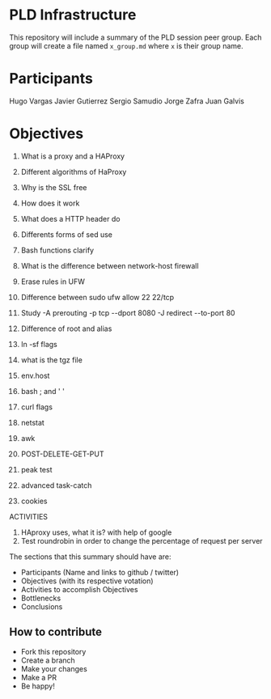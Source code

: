 # PLD Infrastructure

This repository will include a summary of the PLD session peer group. Each group will create a file named
`x_group.md` where `x` is their group name.

# Participants
Hugo Vargas
Javier Gutierrez
Sergio Samudio
Jorge Zafra
Juan Galvis

# Objectives
1. What is a proxy and a HAProxy
2. Different algorithms of HaProxy

3. Why is the SSL free
4. How does it work
5. What does a HTTP header do
6. Differents forms of sed use
7. Bash functions clarify

8. What is the difference between network-host firewall
9. Erase rules in UFW
10. Difference between sudo ufw allow 22 22/tcp
11. Study -A prerouting -p tcp --dport 8080 -J redirect --to-port 80

12. Difference of root and alias
13. ln -sf flags
14. what is the tgz file
15. env.host
16. bash ; and ' '

17. curl flags
18. netstat
19. awk
20. POST-DELETE-GET-PUT
21. peak test
22. advanced task-catch
23. cookies

ACTIVITIES
1. HAproxy uses, what it is? with help of google
2. Test roundrobin in order to change the percentage of request per server







The sections that this summary should have are:

- Participants (Name and links to github / twitter)
- Objectives (with its respective votation)
- Activities to accomplish Objectives
- Bottlenecks
- Conclusions

## How to contribute

- Fork this repository
- Create a branch
- Make your changes
- Make a PR
- Be happy!
